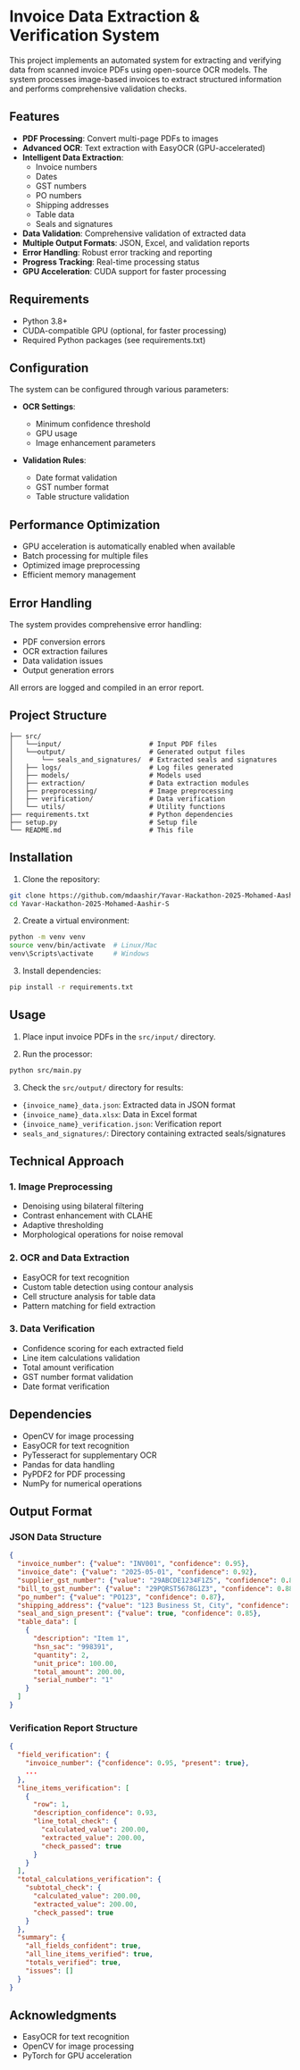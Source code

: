 # Invoice Data Extraction & Verification System

This project implements an automated system for extracting and verifying data from scanned invoice PDFs using open-source OCR models. The system processes image-based invoices to extract structured information and performs comprehensive validation checks.

## Features

- **PDF Processing**: Convert multi-page PDFs to images
- **Advanced OCR**: Text extraction with EasyOCR (GPU-accelerated)
- **Intelligent Data Extraction**:
  - Invoice numbers
  - Dates
  - GST numbers
  - PO numbers
  - Shipping addresses
  - Table data
  - Seals and signatures
- **Data Validation**: Comprehensive validation of extracted data
- **Multiple Output Formats**: JSON, Excel, and validation reports
- **Error Handling**: Robust error tracking and reporting
- **Progress Tracking**: Real-time processing status
- **GPU Acceleration**: CUDA support for faster processing

## Requirements

- Python 3.8+
- CUDA-compatible GPU (optional, for faster processing)
- Required Python packages (see requirements.txt)
## Configuration

The system can be configured through various parameters:

- **OCR Settings**:
  - Minimum confidence threshold
  - GPU usage
  - Image enhancement parameters

- **Validation Rules**:
  - Date format validation
  - GST number format
  - Table structure validation

## Performance Optimization

- GPU acceleration is automatically enabled when available
- Batch processing for multiple files
- Optimized image preprocessing
- Efficient memory management

## Error Handling

The system provides comprehensive error handling:
- PDF conversion errors
- OCR extraction failures
- Data validation issues
- Output generation errors

All errors are logged and compiled in an error report.
## Project Structure

```
├── src/
│   └──input/                      # Input PDF files
│   └──output/                     # Generated output files
│       └── seals_and_signatures/  # Extracted seals and signatures
│   ├── logs/                      # Log files generated
│   ├── models/                    # Models used
│   ├── extraction/                # Data extraction modules
│   ├── preprocessing/             # Image preprocessing
│   ├── verification/              # Data verification
│   └── utils/                     # Utility functions
├── requirements.txt               # Python dependencies
├── setup.py                       # Setup file
└── README.md                      # This file
```

## Installation

1. Clone the repository:
```bash
git clone https://github.com/mdaashir/Yavar-Hackathon-2025-Mohamed-Aashir-S.git
cd Yavar-Hackathon-2025-Mohamed-Aashir-S
```

2. Create a virtual environment:
```bash
python -m venv venv
source venv/bin/activate  # Linux/Mac
venv\Scripts\activate     # Windows
```

3. Install dependencies:
```bash
pip install -r requirements.txt
```

## Usage

1. Place input invoice PDFs in the `src/input/` directory.

2. Run the processor:
```bash
python src/main.py
```

3. Check the `src/output/` directory for results:
- `{invoice_name}_data.json`: Extracted data in JSON format
- `{invoice_name}_data.xlsx`: Data in Excel format
- `{invoice_name}_verification.json`: Verification report
- `seals_and_signatures/`: Directory containing extracted seals/signatures

## Technical Approach

### 1. Image Preprocessing
- Denoising using bilateral filtering
- Contrast enhancement with CLAHE
- Adaptive thresholding
- Morphological operations for noise removal

### 2. OCR and Data Extraction
- EasyOCR for text recognition
- Custom table detection using contour analysis
- Cell structure analysis for table data
- Pattern matching for field extraction

### 3. Data Verification
- Confidence scoring for each extracted field
- Line item calculations validation
- Total amount verification
- GST number format validation
- Date format verification

## Dependencies

- OpenCV for image processing
- EasyOCR for text recognition
- PyTesseract for supplementary OCR
- Pandas for data handling
- PyPDF2 for PDF processing
- NumPy for numerical operations

## Output Format

### JSON Data Structure
```json
{
  "invoice_number": {"value": "INV001", "confidence": 0.95},
  "invoice_date": {"value": "2025-05-01", "confidence": 0.92},
  "supplier_gst_number": {"value": "29ABCDE1234F1Z5", "confidence": 0.89},
  "bill_to_gst_number": {"value": "29PQRST5678G1Z3", "confidence": 0.88},
  "po_number": {"value": "PO123", "confidence": 0.87},
  "shipping_address": {"value": "123 Business St, City", "confidence": 0.91},
  "seal_and_sign_present": {"value": true, "confidence": 0.85},
  "table_data": [
    {
      "description": "Item 1",
      "hsn_sac": "998391",
      "quantity": 2,
      "unit_price": 100.00,
      "total_amount": 200.00,
      "serial_number": "1"
    }
  ]
}
```

### Verification Report Structure
```json
{
  "field_verification": {
    "invoice_number": {"confidence": 0.95, "present": true},
    ...
  },
  "line_items_verification": [
    {
      "row": 1,
      "description_confidence": 0.93,
      "line_total_check": {
        "calculated_value": 200.00,
        "extracted_value": 200.00,
        "check_passed": true
      }
    }
  ],
  "total_calculations_verification": {
    "subtotal_check": {
      "calculated_value": 200.00,
      "extracted_value": 200.00,
      "check_passed": true
    }
  },
  "summary": {
    "all_fields_confident": true,
    "all_line_items_verified": true,
    "totals_verified": true,
    "issues": []
  }
}
```

## Acknowledgments

- EasyOCR for text recognition
- OpenCV for image processing
- PyTorch for GPU acceleration
